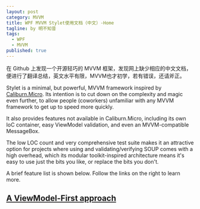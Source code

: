 ```yaml
---
layout: post
category: MVVM
title: WPF MVVM Stylet使用文档（中文）-Home
tagline: by 明不知昔
tags: 
  - WPF
  - MVVM
published: true
---
```






在 Github 上发现一个开源轻巧的 MVVM 框架，发现网上缺少相应的中文文档，便进行了翻译总结，英文水平有限，MVVM也才初学，若有错误，还请斧正。

<!--more-->

Stylet is a minimal, but powerful, MVVM framework inspired by [Caliburn.Micro](http://caliburnmicro.com/). Its intention is to cut down on the complexity and magic even further,  to allow people (coworkers) unfamiliar with any MVVM framework to get up to speed more quickly.

It also provides features not available in Caliburn.Micro, including  its own IoC container, easy ViewModel validation, and even an  MVVM-compatible MessageBox.

The low LOC count and very comprehensive test suite makes it an  attractive option for projects where using and validating/verifying SOUP comes with a high overhead, which its modular toolkit-inspired  architecture means it's easy to use just the bits you like, or replace  the bits you don't.

A brief feature list is shown below. Follow the links on the right to learn more.

##  [A ViewModel-First approach](https://github.com/canton7/Stylet/wiki/ViewModel-First) 